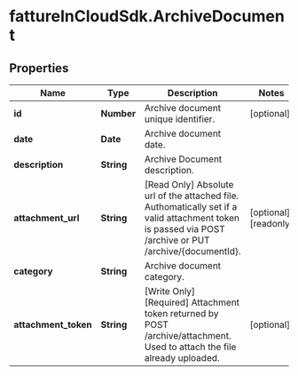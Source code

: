 # fattureInCloudSdk.ArchiveDocument

## Properties

Name | Type | Description | Notes
------------ | ------------- | ------------- | -------------
**id** | **Number** | Archive document unique identifier. | [optional] 
**date** | **Date** | Archive document date. | 
**description** | **String** | Archive Document description. | 
**attachment_url** | **String** | [Read Only] Absolute url of the attached file. Authomatically set if a valid attachment token is passed via POST /archive or PUT /archive/{documentId}. | [optional] [readonly] 
**category** | **String** | Archive document category. | 
**attachment_token** | **String** | [Write Only]  [Required] Attachment token returned by POST /archive/attachment. Used to attach the file already uploaded. | [optional] 


